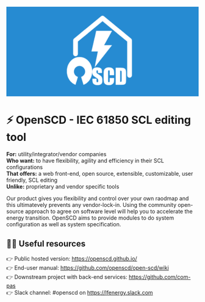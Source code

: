 ![OpenSCD Header Picture](./assets/header.png)
# ⚡️ OpenSCD - IEC 61850 SCL editing tool​

**For:** utility/integrator/vendor companies​  
**Who want:** to have flexibility, agility and efficiency in their SCL configurations​  
**That offers:** a web front-end, open source, extensible, customizable, user friendly, SCL editing​  
**Unlike:** proprietary and vendor specific tools​

Our product gives you flexibility and control over your own raodmap and this ultimatevely prevents any vendor-lock-in. Using the community open-source approach to agree on software level will help you to accelerate the energy transition. OpenSCD aims to provide modules to do system configuration as well as system specification.


## 👩‍💻 Useful resources

👉 Public hosted version: https://openscd.github.io/  
👉 End-user manual: https://github.com/openscd/open-scd/wiki  
👉 Downstream project with back-end services: https://github.com/com-pas  
👉 Slack channel: #openscd on https://lfenergy.slack.com
